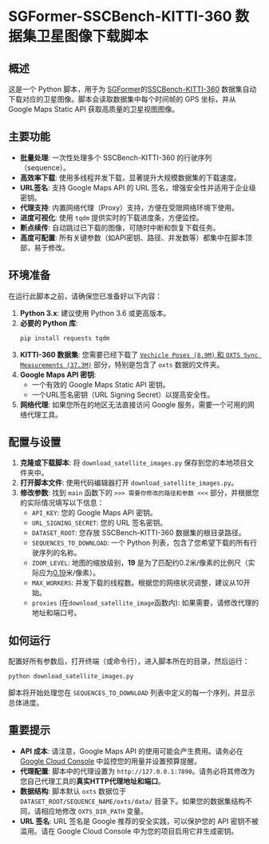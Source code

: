 # SGFormer-SSCBench-KITTI-360 数据集卫星图像下载脚本

## 概述

这是一个 Python 脚本，用于为  [SGFormer](https://github.com/gxytcrc/SGFormer)的[SSCBench-KITTI-360](https://huggingface.co/datasets/ai4ce/SSCBench/tree/main/sscbench-kitti) 数据集自动下载对应的卫星图像。脚本会读取数据集中每个时间帧的 GPS 坐标，并从 Google Maps Static API 获取高质量的卫星视图图像。

## 主要功能

  - **批量处理**: 一次性处理多个 SSCBench-KITTI-360 的行驶序列（sequence）。
  - **高效率下载**: 使用多线程并发下载，显著提升大规模数据集的下载速度。
  - **URL签名**: 支持 Google Maps API 的 URL 签名，增强安全性并适用于企业级密钥。
  - **代理支持**: 内置网络代理（Proxy）支持，方便在受限网络环境下使用。
  - **进度可视化**: 使用 `tqdm` 提供实时的下载进度条，方便监控。
  - **断点续传**: 自动跳过已下载的图像，可随时中断和恢复下载任务。
  - **高度可配置**: 所有关键参数（如API密钥、路径、并发数等）都集中在脚本顶部，易于修改。

## 环境准备

在运行此脚本之前，请确保您已准备好以下内容：

1.  **Python 3.x**: 建议使用 Python 3.6 或更高版本。
2.  **必要的 Python 库**:
    ```bash
    pip install requests tqdm
    ```
3.  **KITTI-360 数据集**: 您需要已经下载了 [`Vechicle Poses (8.9M)` 和 `OXTS Sync Measurements (37.3M)`](https://www.cvlibs.net/datasets/kitti-360/download.php) 部分，特别是包含了 `oxts` 数据的文件夹。
4.  **Google Maps API 密钥**:
      - 一个有效的 Google Maps Static API 密钥。
      - 一个URL签名密钥（URL Signing Secret）以提高安全性。
5.  **网络代理**: 如果您所在的地区无法直接访问 Google 服务，需要一个可用的网络代理工具。

## 配置与设置

1.  **克隆或下载脚本**: 将 `download_satellite_images.py` 保存到您的本地项目文件夹中。
2.  **打开脚本文件**: 使用代码编辑器打开 `download_satellite_images.py`。
3.  **修改参数**: 找到 `main` 函数下的 `>>> 需要你修改的路径和参数 <<<` 部分，并根据您的实际情况填写以下信息：
      - `API_KEY`: 您的 Google Maps API 密钥。
      - `URL_SIGNING_SECRET`: 您的 URL 签名密钥。
      - `DATASET_ROOT`: 您存放 SSCBench-KITTI-360 数据集的根目录路径。
      - `SEQUENCES_TO_DOWNLOAD`: 一个 Python 列表，包含了您希望下载的所有行驶序列的名称。
      - `ZOOM_LEVEL`: 地图的缩放级别，**19** 是为了匹配约0.2米/像素的比例尺（实际应为[0.19](https://timwhitlock.info/blog/2010/04/google-maps-zoom-scales/)米/像素）。
      - `MAX_WORKERS`: 并发下载的线程数。根据您的网络状况调整，建议从10开始。
      - `proxies` (在`download_satellite_image`函数内): 如果需要，请修改代理的地址和端口号。

## 如何运行

配置好所有参数后，打开终端（或命令行），进入脚本所在的目录，然后运行：

```bash
python download_satellite_images.py
```

脚本将开始处理您在 `SEQUENCES_TO_DOWNLOAD` 列表中定义的每一个序列，并显示总体进度。

## 重要提示

  - **API 成本**: 请注意，Google Maps API 的使用可能会产生费用。请务必在 [Google Cloud Console](https://console.cloud.google.com/) 中监控您的用量并设置预算提醒。
  - **代理配置**: 脚本中的代理设置为 `http://127.0.0.1:7890`。请务必将其修改为您自己代理工具的**真实HTTP代理地址和端口**。
  - **数据结构**: 脚本默认 `oxts` 数据位于 `DATASET_ROOT/SEQUENCE_NAME/oxts/data/` 目录下。如果您的数据集结构不同，请相应地修改 `OXTS_DIR_PATH` 变量。
  - **URL 签名**: URL 签名是 Google 推荐的安全实践，可以保护您的 API 密钥不被滥用。请在 Google Cloud Console 中为您的项目启用它并生成密钥。
